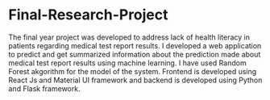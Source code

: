 # Final-Research-Project

The final year project was developed to address lack of health literacy in patients regarding medical test report results. I developed a web application to predict and get summarized information about the prediction made about medical test report results using machine learning. I have used Random Forest akgorithm for the model of the system. Frontend is developed using React Js and Material UI framework and backend is developed using Python and Flask framework. 
